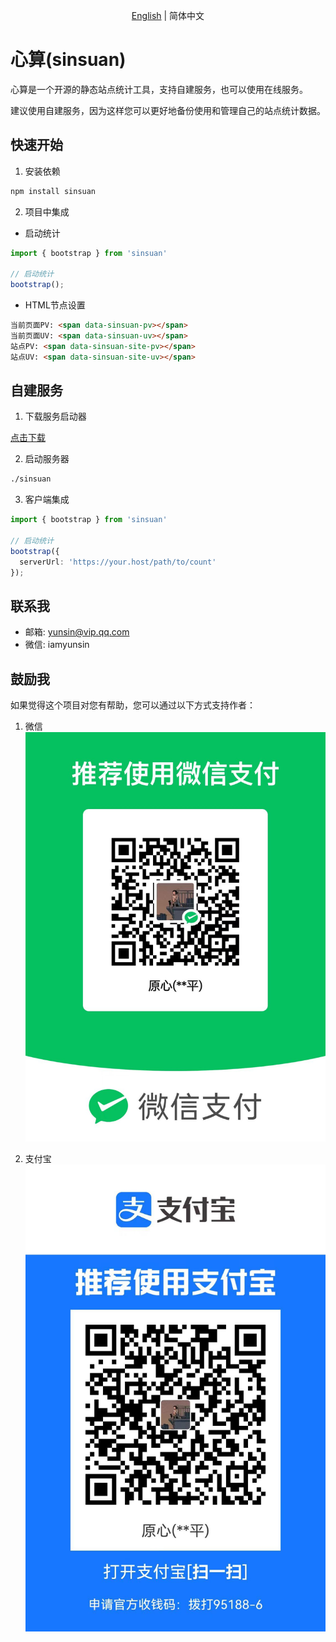 <p align="center">
    <a href="./README.md">English</a>
    |
    简体中文
</p>

# 心算(sinsuan)

心算是一个开源的静态站点统计工具，支持自建服务，也可以使用在线服务。    

建议使用自建服务，因为这样您可以更好地备份使用和管理自己的站点统计数据。  

## 快速开始

1. 安装依赖

```bash
npm install sinsuan
```

2. 项目中集成  

* 启动统计  

```ts
import { bootstrap } from 'sinsuan'

// 启动统计
bootstrap();
```

* HTML节点设置  

```html
当前页面PV: <span data-sinsuan-pv></span>
当前页面UV: <span data-sinsuan-uv></span>
站点PV: <span data-sinsuan-site-pv></span>
站点UV: <span data-sinsuan-site-uv></span>
```

## 自建服务  

1. 下载服务启动器  

[点击下载](https://github.com/iamyunsin/sinsuan/releases)

2. 启动服务器  

```bash
./sinsuan
```

3. 客户端集成  

```ts
import { bootstrap } from 'sinsuan'

// 启动统计
bootstrap({
  serverUrl: 'https://your.host/path/to/count'
});
```

## 联系我  

* 邮箱: yunsin@vip.qq.com  
* 微信: iamyunsin  

## 鼓励我

如果觉得这个项目对您有帮助，您可以通过以下方式支持作者：

1. 微信  
![](./images/wechat.jpg) 

2. 支付宝  
![](./images/alipay.jpg)